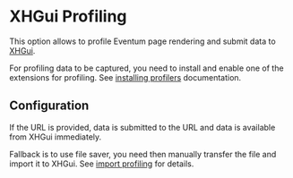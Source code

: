 # XHGui Profiling

This option allows to profile Eventum page rendering and submit data to [XHGui].

For profiling data to be captured, you need to install and enable one of the
extensions for profiling. See [installing profilers] documentation.

## Configuration

If the URL is provided, data is submitted to the URL and data is available from
XHGui immediately.

Fallback is to use file saver, you need then manually transfer the file and
import it to XHGui.  See [import profiling] for details.

[XHGui]: https://github.com/perftools/xhgui
[installing profilers]: https://github.com/perftools/php-profiler#installing-profilers
[import profiling]: https://github.com/perftools/xhgui#profiling-a-web-request-or-cli-script
